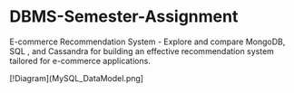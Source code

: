 # DBMS-Semester-Assignment
E-commerce Recommendation System - Explore and compare MongoDB, SQL , and Cassandra for building an effective recommendation system tailored for e-commerce applications.

[!Diagram](MySQL_DataModel.png]
